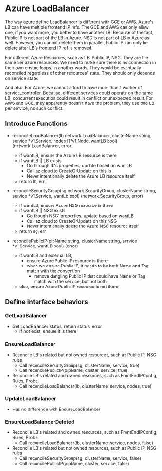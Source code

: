 # Azure LoadBalancer
The way azure define LoadBalancer is different with GCE or AWS. Azure's LB can have multiple frontend IP refs. The GCE and AWS can only allow one, if you want more, you better to have another LB. Because of the fact, Public IP is not part of the LB in Azure. NSG is not part of LB in Azure as well. However, you cannot delete them in parallel, Public IP can only be delete after LB's frontend IP ref is removed. 

For different Azure Resources, such as LB, Public IP, NSG. They are the same tier azure resourceS. We need to make sure there is no connection in their own ensure loops. In another words, They would be eventually reconciled regardless of other resources' state. They should only depends on service state.

And also, For Azure, we cannot afford to have more than 1 worker of service_controller. Because, different services could operate on the same LB, concurrent execution could result in conflict or unexpected result. For AWS and GCE, they apparently doesn't have the problem, they use one LB per service, no such conflict.

## Introduce Functions

  - reconcileLoadBalancer(lb network.LoadBalancer, clusterName string, service *v1.Service, nodes []*v1.Node, wantLB bool) (network.LoadBalancer, error)
    - if wantLB, ensure the Azure LB resource is there
    - if wantLB || LB exists
      - Go through lb's properties, update based on wantLB
      - Call az cloud to CreateOrUpdate on this lb
      - Never intentionally delete the Azure LB resource itself
    - return lb, err

  - reconcileSecurityGroup(sg network.SecurityGroup, clusterName string, service *v1.Service, wantLb bool) (network.SecurityGroup, error)
    - if wantLB, ensure Azure NSG resource is there
    - if wantLB || NSG exists
      - Go though NSG' properties, update based on wantLB
      - Call az cloud to CreateOrUpdate on this NSG
      - Never intentionally delete the Azure NSG resource itself
    - return sg, err

  - reconcilePublicIP(pipName string, clusterName string, service *v1.Service, wantLB bool) (error)
    - if wantLB and external LB, 
      - ensure Azure Public IP resource is there
      - when we ensure Public IP, it needs to be both Name and Tag match with the convention
        - remove dangling Public IP that could have Name or Tag match with the service, but not both
    - else, ensure Azure Public IP resource is not there

## Define interface behaviors

### GetLoadBalancer
  - Get LoadBalancer status, return status, error
    - If not exist, ensure it is there

### EnsureLoadBalancer
  - Reconcile LB's related but not owned resources, such as Public IP, NSG rules
    - Call reconcileSecurityGroup(sg, clusterName, service, true)
    - Call reconcilePublicIP(pipName, cluster, service, true)
  - Reconcile LB's related and owned resources, such as FrontEndIPConfig, Rules, Probe.
    - Call reconcileLoadBalancer(lb, clusterName, service, nodes, true)

### UpdateLoadBalancer
  - Has no difference with EnsureLoadBalancer

### EnsureLoadBalancerDeleted
  - Reconcile LB's related and owned resources, such as FrontEndIPConfig, Rules, Probe.
    - Call reconcileLoadBalancer(lb, clusterName, service, nodes, false)
  - Reconcile LB's related but not owned resources, such as Public IP, NSG rules
    - Call reconcileSecurityGroup(sg, clusterName, service, false)
    - Call reconcilePublicIP(pipName, cluster, service, false)